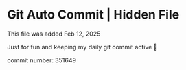 # Git Auto Commit | Hidden File

This file was added Feb 12, 2025

Just for fun and keeping my daily git commit active 🤪

commit number: 351649
